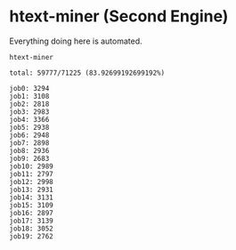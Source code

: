 # htext-miner (Second Engine)

Everything doing here is automated.

```
htext-miner

total: 59777/71225 (83.92699192699192%)

job0: 3294
job1: 3108
job2: 2818
job3: 2983
job4: 3366
job5: 2938
job6: 2948
job7: 2898
job8: 2936
job9: 2683
job10: 2989
job11: 2797
job12: 2998
job13: 2931
job14: 3131
job15: 3109
job16: 2897
job17: 3139
job18: 3052
job19: 2762
```